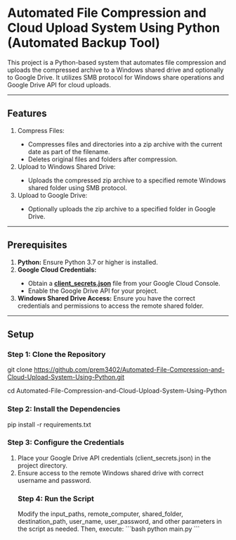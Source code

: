 <h1> Automated File Compression and Cloud Upload System Using Python (Automated Backup Tool) </h1>
<p>This project is a Python-based system that automates file compression and uploads the compressed archive to a Windows shared drive and optionally to Google Drive. It utilizes SMB protocol for Windows share operations and Google Drive API for cloud uploads.</p>
<hr>
<h2>Features</h2>
<ol type="1">
    <li>Compress Files:</li>
    <ul type="disc">
    <li>Compresses files and directories into a zip archive with the current date as part of the filename.</li>
    <li>Deletes original files and folders after compression.</li>
    </ul>
    <li>Upload to Windows Shared Drive:</li>
    <ul type="disc">
        <li>Uploads the compressed zip archive to a specified remote Windows shared folder using SMB protocol.</li>
    </ul>
    <li>Upload to Google Drive:</li>
    <ul type="disc">
        <li>Optionally uploads the zip archive to a specified folder in Google Drive.</li>
    </ul> 
</ol>
<hr>
<h2>Prerequisites</h2>
 <ol type="1">
    <li><b>Python:</b> Ensure Python 3.7 or higher is installed.
</li>
    <li><b>Google Cloud Credentials:</b></li>
    <ul type="disc">
    <li> Obtain a <b><u>client_secrets.json</b></u> file from your Google Cloud Console.</li>
    <li>Enable the Google Drive API for your project.</li>
    </ul>
<li><b>Windows Shared Drive Access:</b> Ensure you have the correct credentials and permissions to access the remote shared folder.</li>
</ol>
<hr>
<h2>Setup</h2>
 <h3> Step 1: Clone the Repository</h3>

git clone https://github.com/prem3402/Automated-File-Compression-and-Cloud-Upload-System-Using-Python.git

cd Automated-File-Compression-and-Cloud-Upload-System-Using-Python

<h3>Step 2: Install the Dependencies</h3>

pip install -r requirements.txt

<h3>Step 3: Configure the Credentials</h3>
<ol type="1">
<li>Place your Google Drive API credentials (client_secrets.json) in the project directory.</li>
<li>Ensure access to the remote Windows shared drive with correct username and password.</li>

<h3>Step 4: Run the Script</h3>
Modify the input_paths, remote_computer, shared_folder, destination_path, user_name, user_password, and other parameters in the script as needed. Then, execute:
```bash
python main.py
```
